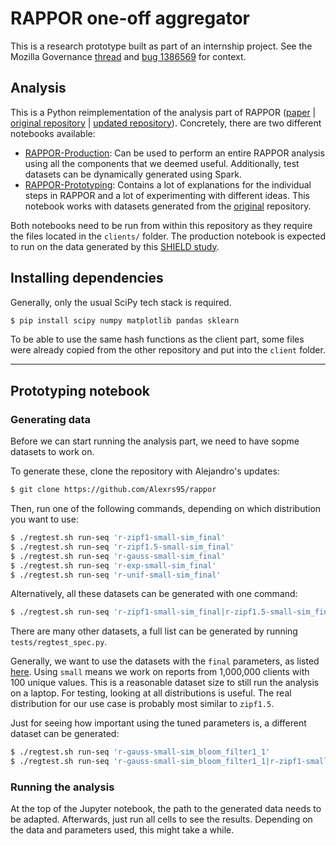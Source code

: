 # RAPPOR one-off aggregator
This is a research prototype built as part of an internship project. See the Mozilla Governance [thread](https://groups.google.com/forum/#!msg/mozilla.governance/81gMQeMEL0w/diyeJRFxAgAJ) and [bug 1386569](https://bugzilla.mozilla.org/show_bug.cgi?id=1386569) for context.

## Analysis

This is a Python reimplementation of the analysis part of RAPPOR ([paper](https://static.googleusercontent.com/media/research.google.com/en//pubs/archive/42852.pdf) | [original repository](https://github.com/google/rappor) | [updated repository](https://github.com/Alexrs95/rappor)).
Concretely, there are two different notebooks available:
- [RAPPOR-Production](blob/master/RAPPOR-Production.ipynb): Can be used to perform an entire RAPPOR analysis using all the components that we deemed useful. Additionally, test datasets can be dynamically generated using Spark.
- [RAPPOR-Prototyping](blob/master/RAPPOR-Prototyping.ipynb): Contains a lot of explanations for the individual steps in RAPPOR and a lot of experimenting with different ideas. This notebook works with datasets generated from the [original](https://github.com/Alexrs95/rappor) repository.

Both notebooks need to be run from within this repository as they require the files located in the `clients/` folder. The production notebook is expected to run on the data generated by this [SHIELD study](https://github.com/mozilla/shield-study-rappor/).

## Installing dependencies

Generally, only the usual SciPy tech stack is required.

```sh
$ pip install scipy numpy matplotlib pandas sklearn
```

To be able to use the same hash functions as the client part, some files were already copied from the other repository and put into the `client` folder.

---

## Prototyping notebook

### Generating data

Before we can start running the analysis part, we need to have sopme datasets to work on.

To generate these, clone the repository with Alejandro's updates: 

```sh
$ git clone https://github.com/Alexrs95/rappor
```

Then, run one of the following commands, depending on which distribution you want to use: 

```sh
$ ./regtest.sh run-seq 'r-zipf1-small-sim_final'
$ ./regtest.sh run-seq 'r-zipf1.5-small-sim_final'
$ ./regtest.sh run-seq 'r-gauss-small-sim_final'
$ ./regtest.sh run-seq 'r-exp-small-sim_final'
$ ./regtest.sh run-seq 'r-unif-small-sim_final'
```

Alternatively, all these datasets can be generated with one command:

```sh
$ ./regtest.sh run-seq 'r-zipf1-small-sim_final|r-zipf1.5-small-sim_final|r-gauss-small-sim_final|r-exp-small-sim_final|r-unif-small-sim_final'
```

There are many other datasets, a full list can be generated by running `tests/regtest_spec.py`.

Generally, we want to use the datasets with the `final` parameters, as listed [here](https://bugzilla.mozilla.org/show_bug.cgi?id=1379195).
Using `small` means we work on reports from 1,000,000 clients with 100 unique values. This is a reasonable dataset size to still run the analysis on a laptop.
For testing, looking at all distributions is useful. The real distribution for our use case is probably most similar to `zipf1.5`.

Just for seeing how important using the tuned parameters is, a different dataset can be generated:
```sh
$ ./regtest.sh run-seq 'r-gauss-small-sim_bloom_filter1_1'
$ ./regtest.sh run-seq 'r-gauss-small-sim_bloom_filter1_1|r-zipf1-small-sim_final|r-zipf1.5-small-sim_final|r-gauss-small-sim_final|r-exp-small-sim_final|r-unif-small-sim_final'
```

### Running the analysis

At the top of the Jupyter notebook, the path to the generated data needs to be adapted. Afterwards, just run all cells to see the results.
Depending on the data and parameters used, this might take a while.
